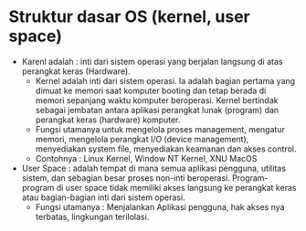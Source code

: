 # Struktur dasar OS (kernel, user space)

- Karenl adalah : inti dari sistem operasi yang berjalan langsung di atas perangkat keras (Hardware).
    - Kernel adalah inti dari sistem operasi. Ia adalah bagian pertama yang dimuat ke memori saat komputer booting dan tetap berada di memori sepanjang waktu komputer beroperasi. Kernel bertindak sebagai jembatan antara aplikasi perangkat lunak (program) dan perangkat keras (hardware) komputer.
    - Fungsi utamanya untuk mengelola proses management, mengatur memori, mengelola perangkat I/O (device management), menyediakan system file, menyediakan keamanan dan akses control.
    - Contohnya : Linux Kernel, Window NT Kernel, XNU MacOS
- User Space    : adalah tempat di mana semua aplikasi pengguna, utilitas sistem, dan sebagian besar proses non-inti beroperasi. Program-program di user space tidak memiliki akses langsung ke perangkat keras atau bagian-bagian inti dari sistem operasi.
    - Fungsi utamanya : Menjalankan Aplikasi pengguna, hak akses nya terbatas, lingkungan terilolasi.
